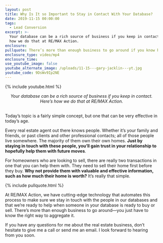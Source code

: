 ```yaml
---
layout: post
title: Why Is It so Important to Stay in Contact With Your Database?
date: 2019-11-15 00:00:00
tags:
  - Lead Conversion
excerpt: >-
  Your database can be a rich source of business if you keep in contact. Here’s
  how we do that at RE/MAX Action.
enclosure:
pullquote: There’s more than enough business to go around if you know how to find it.
enclosure_type: video/mp4
enclosure_time:
use_youtube_image: false
youtube_alternate_image: /uploads/11-15---gary-jacklin---yt.jpg
youtube_code: 9DsWv9Ip2NE
---
```


{% include youtube.html %}

<center><em>Your database can be a rich source of business if you keep in contact. Here&rsquo;s how we do that at RE/MAX Action.</em></center>

<br>Today’s topic is a fairly simple concept, but one that can be very effective in today’s age.

Every real estate agent out there knows people. Whether it’s your family and friends, or past clients and other professional contacts; all of those people live somewhere. The majority of them own their own homes. **Just by staying in touch with these people, you’ll gain trust in your relationship to hopefully help them with future moves**.

For homeowners who are looking to sell, there are really two transactions in one that you can help them with. They need to sell their home first before they buy. **Why not provide them with valuable and effective information, such as how much their home is worth?** It’s really that simple.

{% include pullquote.html %}

At RE/MAX Action, we have cutting-edge technology that automates this process to make sure we stay in touch with the people in our databases and that we’re ready to help when someone in your database is ready to buy or sell. There’s more than enough business to go around—you just have to know the right way to aggregate it.

If you have any questions for me about the real estate business, don’t hesitate to give me a call or send me an email. I look forward to hearing from you soon.